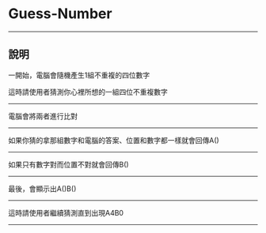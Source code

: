 # Guess-Number
---
說明
---
一開始，電腦會隨機產生1組不重複的四位數字

這時請使用者猜測你心裡所想的一組四位不重複數字
***
電腦會將兩者進行比對
***
如果你猜的拿那組數字和電腦的答案、位置和數字都一樣就會回傳A()
***
如果只有數字對而位置不對就會回傳B()
***
最後，會顯示出A()B()
***
這時請使用者繼續猜測直到出現A4B0
***

